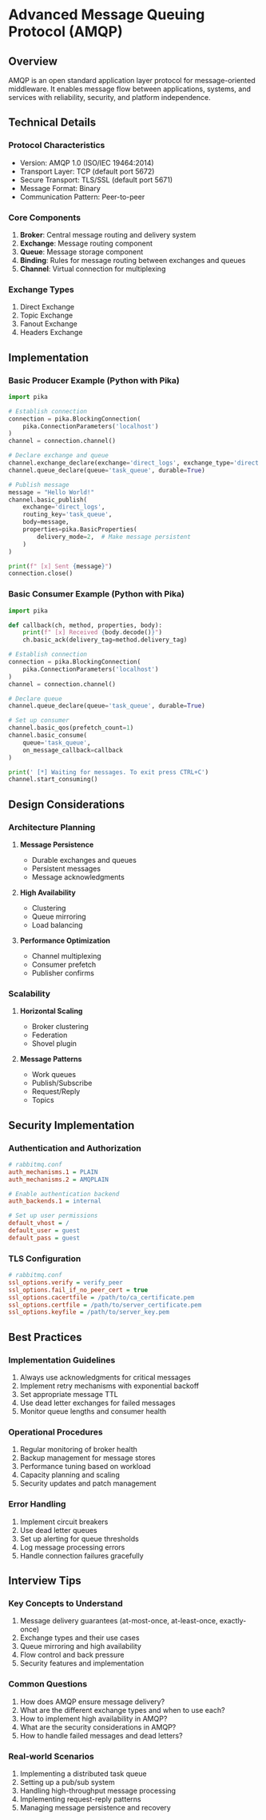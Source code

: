 # Advanced Message Queuing Protocol (AMQP)

## Overview
AMQP is an open standard application layer protocol for message-oriented middleware. It enables message flow between applications, systems, and services with reliability, security, and platform independence.

## Technical Details

### Protocol Characteristics
- Version: AMQP 1.0 (ISO/IEC 19464:2014)
- Transport Layer: TCP (default port 5672)
- Secure Transport: TLS/SSL (default port 5671)
- Message Format: Binary
- Communication Pattern: Peer-to-peer

### Core Components
1. **Broker**: Central message routing and delivery system
2. **Exchange**: Message routing component
3. **Queue**: Message storage component
4. **Binding**: Rules for message routing between exchanges and queues
5. **Channel**: Virtual connection for multiplexing

### Exchange Types
1. Direct Exchange
2. Topic Exchange
3. Fanout Exchange
4. Headers Exchange

## Implementation

### Basic Producer Example (Python with Pika)
```python
import pika

# Establish connection
connection = pika.BlockingConnection(
    pika.ConnectionParameters('localhost')
)
channel = connection.channel()

# Declare exchange and queue
channel.exchange_declare(exchange='direct_logs', exchange_type='direct')
channel.queue_declare(queue='task_queue', durable=True)

# Publish message
message = "Hello World!"
channel.basic_publish(
    exchange='direct_logs',
    routing_key='task_queue',
    body=message,
    properties=pika.BasicProperties(
        delivery_mode=2,  # Make message persistent
    )
)

print(f" [x] Sent {message}")
connection.close()
```

### Basic Consumer Example (Python with Pika)
```python
import pika

def callback(ch, method, properties, body):
    print(f" [x] Received {body.decode()}")
    ch.basic_ack(delivery_tag=method.delivery_tag)

# Establish connection
connection = pika.BlockingConnection(
    pika.ConnectionParameters('localhost')
)
channel = connection.channel()

# Declare queue
channel.queue_declare(queue='task_queue', durable=True)

# Set up consumer
channel.basic_qos(prefetch_count=1)
channel.basic_consume(
    queue='task_queue',
    on_message_callback=callback
)

print(' [*] Waiting for messages. To exit press CTRL+C')
channel.start_consuming()
```

## Design Considerations

### Architecture Planning
1. **Message Persistence**
   - Durable exchanges and queues
   - Persistent messages
   - Message acknowledgments

2. **High Availability**
   - Clustering
   - Queue mirroring
   - Load balancing

3. **Performance Optimization**
   - Channel multiplexing
   - Consumer prefetch
   - Publisher confirms

### Scalability
1. **Horizontal Scaling**
   - Broker clustering
   - Federation
   - Shovel plugin

2. **Message Patterns**
   - Work queues
   - Publish/Subscribe
   - Request/Reply
   - Topics

## Security Implementation

### Authentication and Authorization
```ini
# rabbitmq.conf
auth_mechanisms.1 = PLAIN
auth_mechanisms.2 = AMQPLAIN

# Enable authentication backend
auth_backends.1 = internal

# Set up user permissions
default_vhost = /
default_user = guest
default_pass = guest
```

### TLS Configuration
```ini
# rabbitmq.conf
ssl_options.verify = verify_peer
ssl_options.fail_if_no_peer_cert = true
ssl_options.cacertfile = /path/to/ca_certificate.pem
ssl_options.certfile = /path/to/server_certificate.pem
ssl_options.keyfile = /path/to/server_key.pem
```

## Best Practices

### Implementation Guidelines
1. Always use acknowledgments for critical messages
2. Implement retry mechanisms with exponential backoff
3. Set appropriate message TTL
4. Use dead letter exchanges for failed messages
5. Monitor queue lengths and consumer health

### Operational Procedures
1. Regular monitoring of broker health
2. Backup management for message stores
3. Performance tuning based on workload
4. Capacity planning and scaling
5. Security updates and patch management

### Error Handling
1. Implement circuit breakers
2. Use dead letter queues
3. Set up alerting for queue thresholds
4. Log message processing errors
5. Handle connection failures gracefully

## Interview Tips

### Key Concepts to Understand
1. Message delivery guarantees (at-most-once, at-least-once, exactly-once)
2. Exchange types and their use cases
3. Queue mirroring and high availability
4. Flow control and back pressure
5. Security features and implementation

### Common Questions
1. How does AMQP ensure message delivery?
2. What are the different exchange types and when to use each?
3. How to implement high availability in AMQP?
4. What are the security considerations in AMQP?
5. How to handle failed messages and dead letters?

### Real-world Scenarios
1. Implementing a distributed task queue
2. Setting up a pub/sub system
3. Handling high-throughput message processing
4. Implementing request-reply patterns
5. Managing message persistence and recovery 